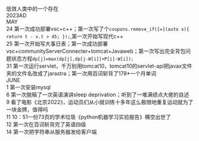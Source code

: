 低效人类中的一个存在  
2023AD  
MAY  
24 第一次成功部署vsc+c++；第一次写了个`coupons.remove_if([=](auto x){ return t - x.t > 45; });`,第一次开始写现代c++  
25 第一次开始写大事日表；第一次成功部署vsc+communityServerConnecter+tomcat+Javaweb；第一次写出完全背包问题状态方程`dp[j]=max(dp[j],dp[j-W[i]]+P[i]-W[i]);`  
31 第一次运行servlet，千万别用tomcat10，tomcat10的servlet-api把javax文件夹的文件名改成了jarastra；第一次用百词斩背了178*一个月单词  
JUNE  
1 第一次安装mysql  
6 第一次脱稿了一次英语演讲sleep deprivation；听到了一堆满绩点大佬的自述  
9 看了电影《北京2022》，运动员们从小就训练十多年这么极限地重复运动就为了一块金牌，值得吗  
11 10：51一份73页的学术垃圾《python机器学习实验报告》横空出世了  
12 第一次在百词斩背完了英语四级  
14 第一次把字符串从服务器发给客户端
